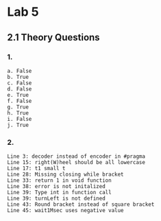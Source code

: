 # Lab 5
## 2.1 Theory Questions


### 1.

    a. False
    b. True
    c. False
    d. False
    e. True
    f. False
    g. True
    h. True
    i. False
    j. True

### 2.

    Line 3: decoder instead of encoder in #pragma
    Line 15: right(W)heel should be all lowercase
    Line 17: t1 small t
    Line 28: Missing closing while bracket
    Line 33: return 1 in void function
    Line 38: error is not initalized
    Line 39: Type int in function call
    Line 39: turnLeft is not defined
    Line 43: Round bracket instead of square bracket
    Line 45: wait1Msec uses negative value
